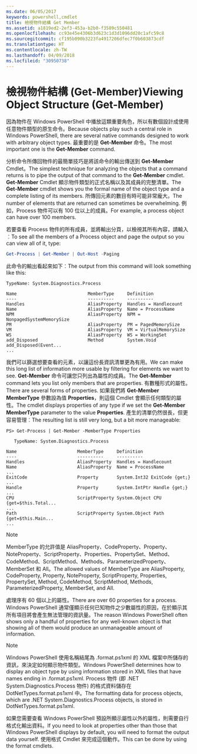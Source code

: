 ```yaml
---
ms.date: 06/05/2017
keywords: powershell,cmdlet
title: 檢視物件結構 Get Member
ms.assetid: a1819ed2-2ef3-453a-b2b0-f3589c550481
ms.openlocfilehash: cc93e45e4306b3d623c1d3d1096dd20c1afc59c8
ms.sourcegitcommit: cf195b090b3223fa4917206dfec7f0b603873cdf
ms.translationtype: HT
ms.contentlocale: zh-TW
ms.lasthandoff: 04/09/2018
ms.locfileid: "30950738"
---
```

# <a name="viewing-object-structure-get-member"></a><span data-ttu-id="d1401-103">檢視物件結構 (Get-Member)</span><span class="sxs-lookup"><span data-stu-id="d1401-103">Viewing Object Structure (Get-Member)</span></span>

<span data-ttu-id="d1401-104">因為物件在 Windows PowerShell 中播放這類重要角色，所以有數個設計成使用任意物件類型的原生命令。</span><span class="sxs-lookup"><span data-stu-id="d1401-104">Because objects play such a central role in Windows PowerShell, there are several native commands designed to work with arbitrary object types.</span></span> <span data-ttu-id="d1401-105">最重要的是 **Get-Member** 命令。</span><span class="sxs-lookup"><span data-stu-id="d1401-105">The most important one is the **Get-Member** command.</span></span>

<span data-ttu-id="d1401-106">分析命令所傳回物件的最簡單技巧是將該命令的輸出傳送到 **Get-Member** Cmdlet。</span><span class="sxs-lookup"><span data-stu-id="d1401-106">The simplest technique for analyzing the objects that a command returns is to pipe the output of that command to the **Get-Member** cmdlet.</span></span> <span data-ttu-id="d1401-107">**Get-Member** Cmdlet 顯示物件類型的正式名稱以及其成員的完整清單。</span><span class="sxs-lookup"><span data-stu-id="d1401-107">The **Get-Member** cmdlet shows you the formal name of the object type and a complete listing of its members.</span></span> <span data-ttu-id="d1401-108">所傳回元素的數目有時可能非常龐大。</span><span class="sxs-lookup"><span data-stu-id="d1401-108">The number of elements that are returned can sometimes be overwhelming.</span></span> <span data-ttu-id="d1401-109">例如，Process 物件可以有 100 位以上的成員。</span><span class="sxs-lookup"><span data-stu-id="d1401-109">For example, a process object can have over 100 members.</span></span>

<span data-ttu-id="d1401-110">若要查看 Process 物件的所有成員，並將輸出分頁，以檢視其所有內容，請輸入︰</span><span class="sxs-lookup"><span data-stu-id="d1401-110">To see all the members of a Process object and page the output so you can view all of it, type:</span></span>

```powershell
Get-Process | Get-Member | Out-Host -Paging
```

<span data-ttu-id="d1401-111">此命令的輸出看起來如下︰</span><span class="sxs-lookup"><span data-stu-id="d1401-111">The output from this command will look something like this:</span></span>

```output
TypeName: System.Diagnostics.Process

Name                           MemberType     Definition
----                           ----------     ----------
Handles                        AliasProperty  Handles = Handlecount
Name                           AliasProperty  Name = ProcessName
NPM                            AliasProperty  NPM = NonpagedSystemMemorySize
PM                             AliasProperty  PM = PagedMemorySize
VM                             AliasProperty  VM = VirtualMemorySize
WS                             AliasProperty  WS = WorkingSet
add_Disposed                   Method         System.Void add_Disposed(Event...
...
```

<span data-ttu-id="d1401-112">我們可以篩選想要查看的元素，以讓這份長資訊清單更為有用。</span><span class="sxs-lookup"><span data-stu-id="d1401-112">We can make this long list of information more usable by filtering for elements we want to see.</span></span> <span data-ttu-id="d1401-113">**Get-Member** 命令可讓您只列出為屬性的成員。</span><span class="sxs-lookup"><span data-stu-id="d1401-113">The **Get-Member** command lets you list only members that are properties.</span></span> <span data-ttu-id="d1401-114">有數種形式的屬性。</span><span class="sxs-lookup"><span data-stu-id="d1401-114">There are several forms of properties.</span></span> <span data-ttu-id="d1401-115">如果我們將 **Get-Member MemberType** 參數設為值 **Properties**，則這個 Cmdlet 會顯示任何類型的屬性。</span><span class="sxs-lookup"><span data-stu-id="d1401-115">The cmdlet displays properties of any type if we set the **Get-Member MemberType** parameter to the value **Properties**.</span></span> <span data-ttu-id="d1401-116">產生的清單仍然很長，但更容易管理︰</span><span class="sxs-lookup"><span data-stu-id="d1401-116">The resulting list is still very long, but a bit more manageable:</span></span>

```
PS> Get-Process | Get-Member -MemberType Properties

   TypeName: System.Diagnostics.Process

Name                       MemberType     Definition
----                       ----------     ----------
Handles                    AliasProperty  Handles = Handlecount
Name                       AliasProperty  Name = ProcessName
...
ExitCode                   Property       System.Int32 ExitCode {get;}
...
Handle                     Property       System.IntPtr Handle {get;}
...
CPU                        ScriptProperty System.Object CPU {get=$this.Total...
...
Path                       ScriptProperty System.Object Path {get=$this.Main...
...
```

> [!NOTE]
> <span data-ttu-id="d1401-117">MemberType 的允許值是 AliasProperty、CodeProperty、Property、NoteProperty、ScriptProperty、Properties、PropertySet、Method、CodeMethod、ScriptMethod、Methods、ParameterizedProperty、MemberSet 和 All。</span><span class="sxs-lookup"><span data-stu-id="d1401-117">The allowed values of MemberType are AliasProperty, CodeProperty, Property, NoteProperty, ScriptProperty, Properties, PropertySet, Method, CodeMethod, ScriptMethod, Methods, ParameterizedProperty, MemberSet, and All.</span></span>

<span data-ttu-id="d1401-118">處理序有 60 個以上的屬性。</span><span class="sxs-lookup"><span data-stu-id="d1401-118">There are over 60 properties for a process.</span></span> <span data-ttu-id="d1401-119">Windows PowerShell 通常僅顯示任何已知物件之少數屬性的原因，在於顯示其所有項目將會產生無法管理的資訊量。</span><span class="sxs-lookup"><span data-stu-id="d1401-119">The reason Windows PowerShell often shows only a handful of properties for any well-known object is that showing all of them would produce an unmanageable amount of information.</span></span>

> [!NOTE]
> <span data-ttu-id="d1401-120">Windows PowerShell 使用名稱結尾為 .format.ps1xml 的 XML 檔案中所儲存的資訊，來決定如何顯示物件類型。</span><span class="sxs-lookup"><span data-stu-id="d1401-120">Windows PowerShell determines how to display an object type by using information stored in XML files that have names ending in .format.ps1xml.</span></span> <span data-ttu-id="d1401-121">Process 物件 (即 .NET System.Diagnostics.Process 物件) 的格式資料儲存在 DotNetTypes.format.ps1xml 中。</span><span class="sxs-lookup"><span data-stu-id="d1401-121">The formatting data for process objects, which are .NET System.Diagnostics.Process objects, is stored in DotNetTypes.format.ps1xml.</span></span>

<span data-ttu-id="d1401-122">如果您需要查看 Windows PowerShell 預設所顯示屬性以外的屬性，則需要自行格式化輸出資料。</span><span class="sxs-lookup"><span data-stu-id="d1401-122">If you need to look at properties other than those that Windows PowerShell displays by default, you will need to format the output data yourself.</span></span> <span data-ttu-id="d1401-123">使用格式 Cmdlet 來完成這個動作。</span><span class="sxs-lookup"><span data-stu-id="d1401-123">This can be done by using the format cmdlets.</span></span>